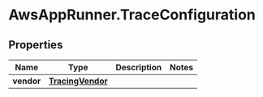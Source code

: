 # AwsAppRunner.TraceConfiguration

## Properties

Name | Type | Description | Notes
------------ | ------------- | ------------- | -------------
**vendor** | [**TracingVendor**](TracingVendor.md) |  | 


